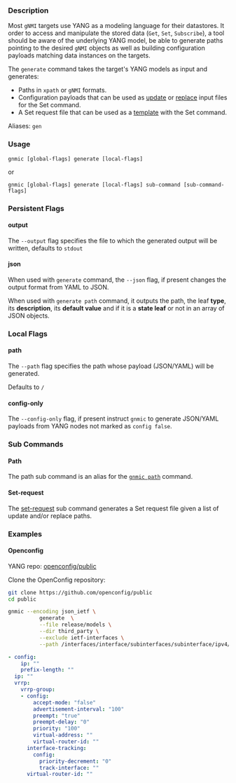 

### Description

Most `gNMI` targets use YANG as a modeling language for their datastores.
It order to access and manipulate the stored data (`Get`, `Set`, `Subscribe`), a tool should be aware of the underlying YANG model, be able to generate paths pointing to the desired `gNMI` objects as well as building configuration payloads matching data instances on the targets.

The `generate` command takes the target's YANG models as input and generates:

- Paths in `xpath` or `gNMI` formats.
- Configuration payloads that can be used as [update](../cmd/set.md#3-update-with-a-value-from-json-or-yaml-file) or [replace](../cmd/set.md#3-replace-with-a-value-from-json-or-yaml-file) input files for the Set command.
- A Set request file that can be used as a [template](../cmd/set.md#template-based-set-request) with the Set command.

Aliases: `gen`

### Usage

`gnmic [global-flags] generate [local-flags]`

or

`gnmic [global-flags] generate [local-flags] sub-command [sub-command-flags]`

### Persistent Flags

#### output

The `--output` flag specifies the file to which the generated output will be written, defaults to `stdout`

#### json

When used with `generate` command, the `--json` flag, if present changes the output format from YAML to JSON.

When used with `generate path` command, it outputs the path, the leaf **type**, its **description**, its **default value** and if it is a **state leaf** or not in an array of JSON objects.

### Local Flags

#### path

The `--path` flag specifies the path whose payload (JSON/YAML) will be generated.

Defaults to `/`

#### config-only

The `--config-only` flag, if present instruct `gnmic` to generate JSON/YAML payloads from YANG nodes not marked as `config false`.

### Sub Commands

#### Path

The path sub command is an alias for the [`gnmic path`](../cmd/path.md) command.

#### Set-request

The [set-request](../cmd/generate/generate_set_request.md) sub command generates a Set request file given a list of update and/or replace paths.

### Examples

#### Openconfig

YANG repo: [openconfig/public](https://github.com/openconfig/public)

Clone the OpenConfig repository:

```bash
git clone https://github.com/openconfig/public
cd public
```

```bash
gnmic --encoding json_ietf \
          generate  \
          --file release/models \
          --dir third_party \
          --exclude ietf-interfaces \
          --path /interfaces/interface/subinterfaces/subinterface/ipv4/addresses/address
```

```yaml
- config:
    ip: ""
    prefix-length: ""
  ip: ""
  vrrp:
    vrrp-group:
    - config:
        accept-mode: "false"
        advertisement-interval: "100"
        preempt: "true"
        preempt-delay: "0"
        priority: "100"
        virtual-address: ""
        virtual-router-id: ""
      interface-tracking:
        config:
          priority-decrement: "0"
          track-interface: ""
      virtual-router-id: ""
```